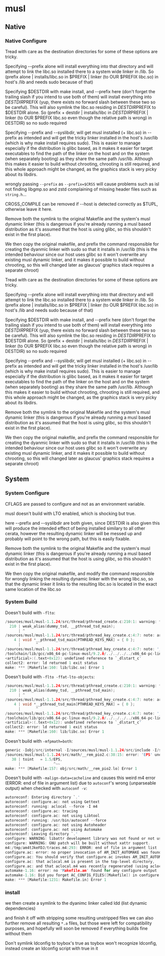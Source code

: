 # musl
## Native
### Native Configure
Tread with care as the destination directories for some of these options
are tricky.

Specifying --prefix alone will install everything into that directory and
will attempt to link the libc.so installed there to a system wide linker in
/lib.
So (prefix alone | installs/libc.so in $PREFIX | linker (to OUR $PREFIX
libc.so) in host's /lib and needs sudo because of that)

Specifying $DESTDIR with make install, and --prefix here (don't forget
the trailing slash if you intend to use both of them) will install
everything into $DESTDIR$PREFIX (yup, there exists no forward slash between
these two so be careful). This will also symlink the libc.so residing in
$DESTDIR$PREFIX to $DESTDIR alone.
So (prefix + destdir | installs/libc in $DESTDIR$PREFIX | linker (to OUR 
$PREFIX libc.so even though the relative path is wrong) in DESTDIR) so no
sudo required

Specifying --prefix and --syslibdir, will get musl installed (+ libc.so) in
--prefix as intended and will get the tricky linker installed in the host's
/usr/lib (which is why make install requires sudo). This is easier to
manage especially if the distribution is glibc based, as it makes it easier
for target executables to find the path of the linker on the host and on
the system (when separately booting) as they share the same path /usr/lib.
Although this makes it easier to build without chrooting, chrooting is still
required, and this whole approach might be changed, as the graphics stack
is very picky about its libdirs.

wrongly passing `--prefix` as `--prefix=$CRSS` will cause problems such as
isl not finding libgmp.so and zstd complaining of missing header files such
as `string.h`...

CROSS_COMPILE can be removed if --host is detected correctly as $TUPL,
otherwise leave it here.

Remove both the symlink to the original Makefile and the system's musl
dynamic linker (this is dangerous if you're already running a musl based
distribution as it's assumed that the host is using glibc, so this shouldn't
exist in the first place).

We then copy the original makefile, and prefix the command responsible
for creating the dyanmic linker with sudo so that it installs in /usr/lib
(this is the intended behaviour since our host uses glibc so it won't
overwrite any existing musl dynamic linker, and it makes it possible to
build without chrooting, so this will changed later as glaucus' graphics
stack requires a separate chroot)

Tread with care as the destination directories for some of these options
are tricky.

Specifying --prefix alone will install everything into that directory and
will attempt to link the libc.so installed there to a system wide linker in
/lib.
So (prefix alone | installs/libc.so in $PREFIX | linker (to OUR $PREFIX
libc.so) in host's /lib and needs sudo because of that)

Specifying $DESTDIR with make install, and --prefix here (don't forget
the trailing slash if you intend to use both of them) will install
everything into $DESTDIR$PREFIX (yup, there exists no forward slash between
these two so be careful). This will also symlink the libc.so residing in
$DESTDIR$PREFIX to $DESTDIR alone.
So (prefix + destdir | installs/libc in $DESTDIR$PREFIX | linker (to OUR 
$PREFIX libc.so even though the relative path is wrong) in DESTDIR) so no
sudo required

Specifying --prefix and --syslibdir, will get musl installed (+ libc.so) in
--prefix as intended and will get the tricky linker installed in the host's
/usr/lib (which is why make install requires sudo). This is easier to
manage especially if the distribution is glibc based, as it makes it easier
for target executables to find the path of the linker on the host and on
the system (when separately booting) as they share the same path /usr/lib.
Although this makes it easier to build without chrooting, chrooting is still
required, and this whole approach might be changed, as the graphics stack
is very picky about its libdirs.

Remove both the symlink to the original Makefile and the system's musl
dynamic linker (this is dangerous if you're already running a musl based
distribution as it's assumed that the host is using glibc, so this shouldn't
exist in the first place).

We then copy the original makefile, and prefix the command responsible
for creating the dyanmic linker with sudo so that it installs in /usr/lib
(this is the intended behaviour since our host uses glibc so it won't
overwrite any existing musl dynamic linker, and it makes it possible to
build without chrooting, so this will changed later as glaucus' graphics
stack requires a separate chroot)

## System
### System Configure

CFLAGS are passed to configure and not as an environment variable.

musl doesn't build with LTO enabled, which is shocking but true.

here --prefix and --syslibdir are both given, since DESTDIR is also given
this will produce the intended effect of being installed similary to all
other cerata, however the resulting dynamic linker will be messed up and
probably will point to the wrong path, but this is easily fixable.

Remove both the symlink to the original Makefile and the system's musl
dynamic linker (this is dangerous if you're already running a musl based
distribution as it's assumed that the host is using glibc, so this shouldn't
exist in the first place).

We then copy the original makefile, and modify the command responsible
for wrongly linking the resulting dynamic linker with the wrong libc.so, so
that the dynamic linker it links to the resulting libc.so is located in the
exact same location of the libc.so

### System Build
Doesn't build with `-flto`:
```C
/sources/musl/musl-1.1.24/src/thread/pthread_create.c:210:1: warning: type of '__pthread_tsd_main' does not match original declaration [-Wlto-type-mismatch]
  210 | weak_alias(dummy_tsd, __pthread_tsd_main);
      | ^
/sources/musl/musl-1.1.24/src/thread/pthread_key_create.c:4:7: note: array types have different bounds
    4 | void *__pthread_tsd_main[PTHREAD_KEYS_MAX] = { 0 };
      |       ^
/sources/musl/musl-1.1.24/src/thread/pthread_key_create.c:4:7: note: '__pthread_tsd_main' was previously declared here
/toolchain/lib/gcc/x86_64-pc-linux-musl/9.2.0/../../../../x86_64-pc-linux-musl/bin/ld: /tmp/libc.so.CLKaIL.ltrans0.ltrans.o: in function `_dlstart':
<artificial>:(.text+0x12): undefined reference to `_dlstart_c'
collect2: error: ld returned 1 exit status
make: *** [Makefile:160: lib/libc.so] Error 1
```

Doesn't build with `-flto -ffat-lto-objects`:
```C
/sources/musl/musl-1.1.24/src/thread/pthread_create.c:210:1: warning: type of '__pthread_tsd_main' does not match original declaration [-Wlto-type-mismatch]
  210 | weak_alias(dummy_tsd, __pthread_tsd_main);
      | ^
/sources/musl/musl-1.1.24/src/thread/pthread_key_create.c:4:7: note: array types have different bounds
    4 | void *__pthread_tsd_main[PTHREAD_KEYS_MAX] = { 0 };
      |       ^
/sources/musl/musl-1.1.24/src/thread/pthread_key_create.c:4:7: note: '__pthread_tsd_main' was previously declared here
/toolchain/lib/gcc/x86_64-pc-linux-musl/9.2.0/../../../../x86_64-pc-linux-musl/bin/ld: /tmp/libc.so.deGbKp.ltrans0.ltrans.o: in function `_dlstart':
<artificial>:(.text+0x12): undefined reference to `_dlstart_c'
collect2: error: ld returned 1 exit status
make: *** [Makefile:160: lib/libc.so] Error 1
```

Doesn't build with `-mfpmath=both`:
```C
generic -Iobj/src/internal -I/sources/musl/musl-1.1.24/src/include -I/sources/musl/musl-1.1.24/src/internal -Iobj/include -I/sources/musl/musl-1.1.24/include  -pipe -fno-unwind-tables -fno-asynchronous-unwind-tables -ffunction-sections -fdata-sections -Werror=implicit-function-declaration -Werror=implicit-int -Werror=pointer-sign -Werror=pointer-arith -pipe -fopenmp -g0 -Ofast -fmodulo-sched -fmodulo-sched-allow-regmoves -fgcse-sm -fgcse-las -fira-loop-pressure -fipa-pta -fgraphite-identity -floop-nest-optimize -fmerge-all-constants -fdevirtualize-at-ltrans -fno-semantic-interposition -fvariable-expansion-in-unroller -ftracer -funroll-loops -s -fno-common -fno-plt -march=x86-64 -mtls-dialect=gnu2 -mfpmath=both -malign-data=cacheline -fPIC -c -o obj/src/math/__rem_pio2.lo /sources/musl/musl-1.1.24/src/math/__rem_pio2.c
/sources/musl/musl-1.1.24/src/math/__rem_pio2.c:38:15: error: 'EPS' undeclared here (not in a function)
   38 | toint   = 1.5/EPS,
      |               ^~~
make: *** [Makefile:157: obj/src/math/__rem_pio2.lo] Error 1
```

Doesn't build with `-malign-data=cacheline` and causes this weird m4 error
(ERROR: end of file in argument list) due to `autoconf`'s wrong (unparseable
output) when checked with `autoconf -v`:
```C
autoreconf: Entering directory `.'
autoreconf: configure.ac: not using Gettext
autoreconf: running: aclocal --force -I m4
autoreconf: configure.ac: tracing
autoreconf: configure.ac: not using Libtool
autoreconf: running: /usr/bin/autoconf --force
autoreconf: configure.ac: not using Autoheader
autoreconf: configure.ac: not using Automake
autoreconf: Leaving directory `.'
configure: WARNING: libattr development library was not found or not usable.
configure: WARNING: GNU patch will be built without xattr support.
m4:/tmp/am4tJkeFDJ/traces.m4:293: ERROR: end of file in argument list
configure.ac: error: no proper invocation of AM_INIT_AUTOMAKE was found.
configure.ac: You should verify that configure.ac invokes AM_INIT_AUTOMAKE,
configure.ac: that aclocal.m4 is present in the top-level directory,
configure.ac: and that aclocal.m4 was recently regenerated (using aclocal)
automake-1.16: error: no 'Makefile.am' found for any configure output
automake-1.16: Did you forget AC_CONFIG_FILES([Makefile]) in configure.ac?
make: *** [Makefile:1231: Makefile.in] Error 1
```
### install

we then create a symlink to the dyanimc linker called ldd (list dynamic
dependencies)

and finish it off with stripping some resulting unstripped files
we can also further remove all resulting `*.a` files, but those were left
for compatibility purposes, and hopefully will soon be removed if everything
builds fine without them

Don't symlink ldconfig to toybox's true as toybox won't recognize ldconfig,
instead create an ldconfig script with true in it
